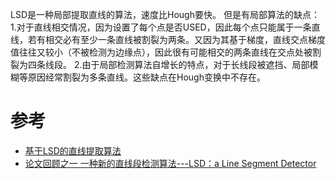 

LSD是一种局部提取直线的算法，速度比Hough要快。
但是有局部算法的缺点：
1.对于直线相交情况，因为设置了每个点是否USED，因此每个点只能属于一条直线，若有相交必有至少一条直线被割裂为两条。又因为其基于梯度，直线交点梯度值往往又较小（不被检测为边缘点），因此很有可能相交的两条直线在交点处被割裂为四条线段。
2.由于局部检测算法自增长的特点，对于长线段被遮挡、局部模糊等原因经常割裂为多条直线。这些缺点在Hough变换中不存在。



# 参考
* [基于LSD的直线提取算法](https://blog.csdn.net/tianwaifeimao/article/details/17678669)
* [论文回顾之一 一种新的直线段检测算法---LSD：a Line Segment Detector](https://blog.csdn.net/polly_yang/article/details/10085401)


